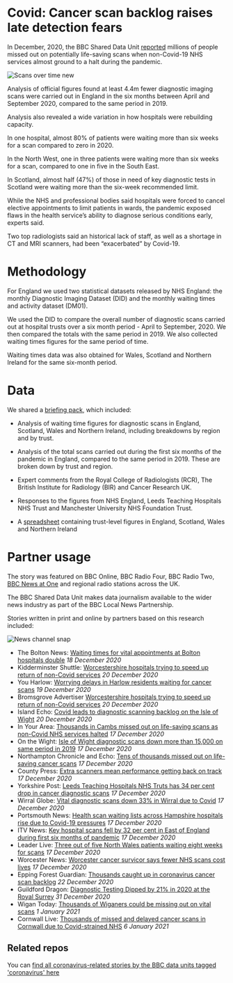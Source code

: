 # Covid: Cancer scan backlog raises late detection fears

In December, 2020, the BBC Shared Data Unit [reported](https://www.bbc.co.uk/news/uk-55234280) millions of people missed out on potentially life-saving scans when non-Covid-19 NHS services almost ground to a halt during the pandemic.

![Scans over time new](https://user-images.githubusercontent.com/61186777/102792611-a6f78600-43a0-11eb-86c7-bf1d86559df2.png)

Analysis of official figures found at least 4.4m fewer diagnostic imaging scans were carried out in England in the six months between April and September 2020, compared to the same period in 2019.

Analysis also revealed a wide variation in how hospitals were rebuilding capacity.

In one hospital, almost 80% of patients were waiting more than six weeks for a scan compared to zero in 2020.

In the North West, one in three patients were waiting more than six weeks for a scan, compared to one in five in the South East.

In Scotland, almost half (47%) of those in need of key diagnostic tests in Scotland were waiting more than the six-week recommended limit.

While the NHS and professional bodies said hospitals were forced to cancel elective appointments to limit patients in wards, the pandemic exposed flaws in the health service’s ability to diagnose serious conditions early, experts said.

Two top radiologists said an historical lack of staff, as well as a shortage in CT and MRI scanners, had been “exacerbated” by Covid-19. 

# Methodology

For England we used two statistical datasets released by NHS England: the monthly Diagnostic Imaging Dataset (DID) and the monthly waiting times and activity dataset (DM01). 

We used the DID to compare the overall number of diagnostic scans carried out at hospital trusts over a six month period - April to September, 2020. We then compared the totals with the same period in 2019. We also collected waiting times figures for the same period of time.

Waiting times data was also obtained for Wales, Scotland and Northern Ireland for the same six-month period.  

# Data

We shared a [briefing pack](https://docs.google.com/document/d/1jsz6sWi2g7bb002AhO0Ia8AVnjTNzAOZlA52aDPF0bM/edit?usp=sharing), which included:

- Analysis of waiting time figures for diagnostic scans in England, Scotland, Wales and Northern Ireland, including breakdowns by region and by trust.

- Analysis of the total scans carried out during the first six months of the pandemic in England, compared to the same period in 2019.  These are broken down by trust and region.

- Expert comments from the Royal College of Radiologists (RCR), The British Institute for Radiology (BIR) and Cancer Research UK.

- Responses to the figures from NHS England,  Leeds Teaching Hospitals NHS Trust and Manchester University NHS Foundation Trust.

- A [spreadsheet](https://docs.google.com/spreadsheets/d/1muRoBXCCzD9k0G68unFqpx6l4bqpG714eesFpd2IQ7Q/edit?usp=sharing) containing trust-level figures in England, Scotland, Wales and Northern Ireland 

# Partner usage

The story was featured on BBC Online, BBC Radio Four, BBC Radio Two, [BBC News at One](https://user-images.githubusercontent.com/61186777/102904674-f786e600-4469-11eb-8dfd-231d4100cb91.mp4) and regional radio stations across the UK.  

The BBC Shared Data Unit makes data journalism available to the wider news industry as part of the BBC Local News Partnership.

Stories written in print and online by partners based on this research included:

![News channel snap](https://user-images.githubusercontent.com/61186777/102794927-f7241780-43a3-11eb-8d35-f1247d3f0034.png)

* The Bolton News: [Waiting times for vital appointments at Bolton hospitals double](https://www.theboltonnews.co.uk/news/18952457.waiting-times-appointments-bolton-hospital-double/) *18 December 2020* 
* Kidderminster Shuttle: [Worcestershire hospitals trying to speed up return of non-Covid services](https://www.kidderminstershuttle.co.uk/news/18954292.worcestershire-hospitals-trying-speed-return-non-covid-services/) *20 December 2020* 
* You Harlow: [Worrying delays in Harlow residents waiting for cancer scans](https://www.yourharlow.com/2020/12/19/worrying-delay-in-harlow-residents-waiting-for-cancer-scan-at-pah/) *19 December 2020* 
* Bromsgrove Advertiser [Worcestershire hospitals trying to speed up return of non-Covid services](https://www.bromsgroveadvertiser.co.uk/news/18954292.worcestershire-hospitals-trying-speed-return-non-covid-services/) *20 December 2020*  
* Island Echo: [Covid leads to diagnostic scanning backlog on the Isle of Wight](https://www.islandecho.co.uk/covid-leads-to-diagnostic-scanning-backlog-on-the-isle-of-wight/) *20 December 2020* 
* In Your Area: [Thousands in Cambs missed out on life-saving scans as non-Covid NHS services halted](https://www.inyourarea.co.uk/news/thousands-in-cambs-missed-out-on-life-saving-scans-as-non-covid-nhs-services-halted/) *17 December 2020* 
* On the Wight: [Isle of Wight diagnostic scans down more than 15,000 on same period in 2019](https://onthewight.com/isle-of-wight-diagnostic-scans-down-more-than-15000-on-same-period-in-2019/) *17 December 2020* 
* Northampton Chronicle and Echo: [Tens of thousands missed out on life-saving cancer scans](https://www.northamptonchron.co.uk/health/tens-thousands-missed-out-life-saving-cancer-scans-northamptonshire-hospitals-year-3070689) *17 December 2020* 
* County Press: [Extra scanners mean performance getting back on track](https://www.countypress.co.uk/news/18951900.extra-scanners-mean-performing-service-getting-back-track/) *17 December 2020* 
* Yorkshire Post: [Leeds Teaching Hospitals NHS Truts has 34 per cent drop in cancer diagnostic scans](https://www.yorkshireeveningpost.co.uk/health/leeds-teaching-hospitals-nhs-trust-has-34-cent-drop-cancer-diagnostic-scans-through-covid-year-3070833) *17 December 2020* 
* Wirral Globe: [Vital diagnostic scans down 33% in Wirral due to Covid](https://www.wirralglobe.co.uk/news/18949511.vital-diagnostic-scans-33-wirral-due-covid/) *17 December 2020* 
* Portsmouth News: [Health scan waiting lists across Hampshire hospitals rise due to Covid-19 pressures](https://www.portsmouth.co.uk/health/scan-waiting-lists-across-hampshire-hospitals-rise-due-covid-19-pressures-3070706) *17 December 2020* 
* ITV News: [Key hospital scans fell by 32 per cent in East of England during first six months of pandemic](https://www.itv.com/news/anglia/2020-12-17/covid-key-hospital-scans-fell-by-32-in-east-of-england-during-first-six-months-of-pandemic) *17 December 2020* 
* Leader Live: [Three out of five North Wales patients waiting eight weeks for scans](https://www.leaderlive.co.uk/news/18949717.three-five-north-wales-patients-left-waiting-eight-weeks-scans-due-covid-delays/) *17 December 2020* 
* Worcester News: [Worcester cancer survicor says fewer NHS scans cost lives](https://www.worcesternews.co.uk/news/18949548.worcester-cancer-survivor-fewer-nhs-scans-cost-lives/) *17 December 2020* 
* Epping Forest Guardian: [Thousands caught up in coronavirus cancer scan backlog](https://www.eppingforestguardian.co.uk/news/18961040.thousands-caught-coronavirus-cancer-scan-backlog/) *22 December 2020* 
* Guildford Dragon: [Diagnostic Testing Dipped by 21% in 2020 at the Royal Surrey](https://www.guildford-dragon.com/2020/12/31/diagnostic-testing-dipped-by-21-in-2020-at-the-royal-surrey/) *31 December 2020*
* Wigan Today: [Thousands of Wiganers could be missing out on vital scans](https://www.wigantoday.net/health/thousands-wiganers-could-be-missing-out-vital-scans-3080479) *1 January 2021*
* Cornwall Live: [Thousands of missed and delayed cancer scans in Cornwall due to Covid-strained NHS](https://www.cornwalllive.com/news/cornwall-news/thousands-missed-delayed-cancer-scans-4856341) *6 January 2021*

## Related repos

You can [find all coronavirus-related stories by the BBC data units tagged 'coronavirus' here](https://github.com/search?q=topic%3Acoronavirus+org%3ABBC-Data-Unit&type=Repositories)

